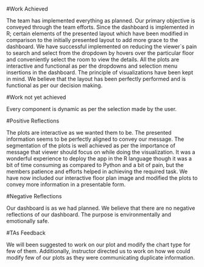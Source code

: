 #Work Achieved

The team has implemented everything as planned. Our primary objective is conveyed through the team efforts. Since the dashboard is implemented in R; certain elements of the presented layout which have been modified in comparison to the initially presented layout to add more grace to the dashboard. We have successful implemented on reducing the viewer`s pain to search and select from the dropdown by hovers over the particular floor and conveniently select the room to view the details. 
All the plots are interactive and functional as per the dropdowns and selection menu insertions in the dashboard. The principle of visualizations have been kept in mind. We believe that the layout has been perfectly performed and is functional as per our decision making. 

#Work not yet achieved

Every component is dynamic as per the selection made by the user.

#Positive Reflections

The plots are interactive as we wanted them to be. The presented information seems to be perfectly aligned to convey our message. The segmentation of the plots is well achieved as per the importance of message that viewer should focus on while doing the visualization. It was a wonderful experience to deploy the app in the R language though it was a bit of time consuming as compared to Python and a bit of pain, but the members patience and efforts helped in achieving the required task. We have now included our interactive floor plan image and modified the plots to convey more information in a presentable form. 

#Negative Reflections

Our dashboard is as we had planned. We believe that there are no negative reflections of our dashboard. The purpose is environmentally and emotionally safe.

#TAs Feedback

We will been suggested to work on our plot and modify the chart type for few of them. Additionally, instructor directed us to work on how we could modify few of our plots as they were communicating duplicate information.
